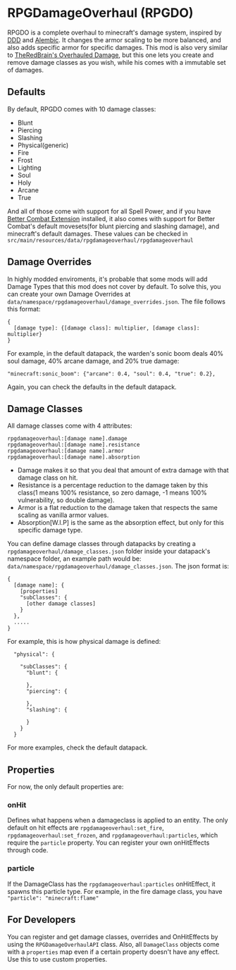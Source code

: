 # RPGDamageOverhaul (RPGDO)
RPGDO is a complete overhaul to minecraft's damage system, inspired by [DDD](https://github.com/yeelp/Distinct-Damage-Descriptions) and [Alembic](https://github.com/FoundryMC/Alembic). It changes the armor scaling to be more balanced, and also adds specific armor for specific damages.
This mod is also very similar to [TheRedBrain's Overhauled Damage](https://modrinth.com/mod/overhauled-damage), but this one lets you create and remove damage classes as you wish, while his comes with a immutable set of damages.

## Defaults
By default, RPGDO comes with 10 damage classes:
  - Blunt
  - Piercing
  - Slashing
  - Physical(generic)
  - Fire
  - Frost
  - Lighting
  - Soul
  - Holy
  - Arcane
  - True

And all of those come with support for all Spell Power, and if you have [Better Combat Extension](https://modrinth.com/mod/bettercombat-extension) installed, it also comes with support for Better Combat's default movesets(for blunt piercing and slashing damage), and minecraft's default damages. These values can be checked in `src/main/resources/data/rpgdamageoverhaul/rpgdamageoverhaul`

## Damage Overrides
In highly modded enviroments, it's probable that some mods will add Damage Types that this mod does not cover by default. To solve this, you can create your own Damage Overrides at `data/namespace/rpgdamageoverhaul/damage_overrides.json`. The file follows this format:
```
{
  [damage type]: {[damage class]: multiplier, [damage class]: multiplier}
}
```
For example, in the default datapack, the warden's sonic boom deals 40% soul damage, 40% arcane damage, and 20% true damage:
```
"minecraft:sonic_boom": {"arcane": 0.4, "soul": 0.4, "true": 0.2},
```
Again, you can check the defaults in the default datapack.
## Damage Classes
All damage classes come with 4 attributes:
```
rpgdamageoverhaul:[damage name].damage
rpgdamageoverhaul:[damage name].resistance
rpgdamageoverhaul:[damage name].armor
rpgdamageoverhaul:[damage name].absorption
```
  * Damage makes it so that you deal that amount of extra damage with that damage class on hit.
  * Resistance is a percentage reduction to the damage taken by this class(1 means 100% resistance, so zero damage, -1 means 100% vulnerability, so double damage).
  * Armor is a flat reduction to the damage taken that respects the same scaling as vanilla armor values.
  * Absorption[W.I.P] is the same as the absorption effect, but only for this specific damage type.

You can define damage classes through datapacks by creating a `rpgdamageoverhaul/damage_classes.json` folder inside your datapack's namespace folder, an example path would be: `data/namespace/rpgdamageoverhaul/damage_classes.json`.
The json format is:
```
{
  [damage name]: {
    [properties]
    "subClasses": {
      [other damage classes]
    }
  },
  .....
}
```

For example, this is how physical damage is defined:
```
  "physical": {

    "subClasses": {
      "blunt": {

      },
      "piercing": {

      },
      "slashing": {

      }
    }
  }
```


For more examples, check the default datapack.

## Properties
For now, the only default properties are:
### onHit
Defines what happens when a damageclass is applied to an entity. The only default on hit effects are `rpgdamageoverhaul:set_fire`, `rpgdamageoverhaul:set_frozen`, and `rpgdamageoverhaul:particles`, which require the `particle` property. You can register your own onHitEffects through code.
### particle
If the DamageClass has the `rpgdamageoverhaul:particles` onHitEffect, it spawns this particle type. For example, in the fire damage class, you have `"particle": "minecraft:flame"`

## For Developers
You can register and get damage classes, overrides and OnHitEffects by using the `RPGDamageOverhaulAPI` class. Also, all `DamageClass` objects come with a `properties` map even if a certain property doesn't have any effect. Use this to use custom properties.
